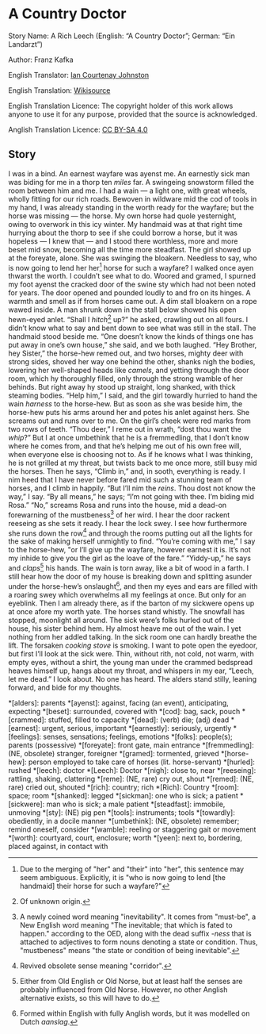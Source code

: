 # A Country Doctor

Story Name: A Rich Leech (English: “A Country Doctor”; German: “Ein Landarzt”)
<!-- I would say "A Land Leech" if I wanted to be as close to the source
material as possible -->

Author: Franz Kafka

English Translator: [Ian Courtenay Johnston]

[Ian Courtenay Johnston]: https://en.wikisource.org/wiki/Author:Ian_Johnston

English Translation: [Wikisource]

[Wikisource]: https://en.wikisource.org/wiki/A_Country_Doctor

English Translation Licence: The copyright holder of this work allows anyone to
use it for any purpose, provided that the source is acknowledged.

Anglish Translation Licence: [CC BY-SA 4.0]

[CC BY-SA 4.0]: https://creativecommons.org/licenses/by-sa/4.0/

<!--
Translations:
servant girl - handmaid
groom/male servant (esp. on a farm) - horse-hew (lit. horse-servant)
like - ylike
courtyard - worth
carriage - wain
-->

## Story
I was in a bind. An earnest wayfare was ayenst me. An earnestly sick man was
biding for me in a thorp ten *miles* far. A swingeing snowstorm filled the room
between him and me. I had a wain — a light one, with great wheels, wholly
fitting for our rich roads. Bewoven in wildware mid the cod of tools in my
hand, I was already standing in the worth ready for the wayfare; but the horse
was missing — the horse. My own horse had quole yesternight, owing to overwork
in this icy winter. My handmaid was at that right time hurrying about the thorp
to see if she could borrow a horse, but it was hopeless — I knew that — and I
stood there worthless, more and more beset mid snow, becoming all the time more
steadfast. The girl showed up at the foreyate, alone. She was swinging the
bloakern. Needless to say, who is now going to lend her her[^her-her] horse for
such a wayfare? I walked once ayen thwarst the worth. I couldn’t see what to
do. Woored and gramed, I spurned my foot ayenst the cracked door of the swine
sty which had not been noted for years. The door opened and pounded loudly to
and fro on its hinges. A warmth and smell as if from horses came out. A dim
stall bloakern on a rope wawed inside. A man shrunk down in the stall below
showed his open hewn-eyed anlet. “Shall I *hitch*[^hitch] up?” he asked,
crawling out on all fours. I didn’t know what to say and bent down to see what
was still in the stall. The handmaid stood beside me. “One doesn’t know the
kinds of things one has put away in one’s own house,” she said, and we both
laughed. “Hey Brother, hey Sister,” the horse-hew remed out, and two horses,
mighty deer with strong sides, shoved her way one behind the other, shanks nigh
the bodies, lowering her well-shaped heads like *camels*, and yetting through
the door room, which hy thoroughly filled, only through the strong wamble of
her behinds. But right away hy stood up straight, long shanked, with thick
steaming bodies. “Help him,” I said, and the girl towardly hurried to hand the
wain *harness* to the horse-hew. But as soon as she was beside him, the
horse-hew puts his arms around her and potes his anlet against hers. She
screams out and runs over to me. On the girl’s cheek were red marks from two
rows of teeth. “Thou deer,” I reme out in wrath, “dost thou want the *whip*?”
But I at once umbethink that he is a fremmedling, that I don’t know where he
comes from, and that he’s helping me out of his own free will, when everyone
else is choosing not to. As if he knows what I was thinking, he is not grilled
at my threat, but twists back to me once more, still busy mid the horses. Then
he says, “Climb in,” and, in sooth, everything is ready. I nim heed that I have
never before fared mid such a stunning team of horses, and I climb in happily.
“But I’ll nim the *reins*. Thou dost not know the way,” I say. “By all means,”
he says; “I’m not going with thee. I’m biding mid Rosa.” “No,” screams Rosa and
runs into the house, mid a dead-on forewarning of the mustbeness[^mustbeness]
of her wird. I hear the door rackent reeseing as she sets it ready. I hear the
lock swey. I see how furthermore she runs down the row[^row] and through the
rooms putting out all the lights for the sake of making herself unmightly to
find. “You’re coming with me,” I say to the horse-hew, "or I’ll give up the
wayfare, however earnest it is. It’s not my inhide to give you the girl as the
loave of the fare.” “Yiddy-up,” he says and *claps*[^claps] his hands. The wain
is torn away, like a bit of wood in a farth. I still hear how the door of my
house is breaking down and splitting asunder under the horse-hew’s
onslaught[^onslaught], and then my eyes and ears are filled with a roaring swey
which overwhelms all my feelings at once. But only for an eyeblink. Then I am
already there, as if the barton of my sickwere opens up at once afore my worth
yate. The horses stand whistly. The snowfall has stopped, moonlight all around.
The sick were’s folks hurled out of the house, his sister behind hem. Hy almost
heave me out of the wain. I yet nothing from her addled talking. In the sick
room one can hardly breathe the lift. The forsaken *cooking stove* is smoking.
I want to pote open the eyedoor, but first I’ll look at the sick were. Thin,
without rith, not cold, not warm, with empty eyes, without a shirt, the young
man under the crammed bedspread heaves himself up, hangs about my throat, and
whispers in my ear, “Leech, let me dead.” I look about. No one has heard. The
alders stand stilly, leaning forward, and bide for my thoughts.

<!-- Abbreviations -->
*[alders]: parents
*[ayenst]: against, facing (an event), anticipating, expecting
*[beset]: surrounded, covered with
*[cod]: bag, sack, pouch
*[crammed]: stuffed, filled to capacity
*[dead]: (verb) die; (adj) dead
*[earnest]: urgent, serious, important
*[earnestly]: seriously, urgently
*[feelings]: senses, sensations; feelings, emotions
*[folks]: people(s); parents (possessive)
*[foreyate]: front gate, main entrance
*[fremmedling]: (NE, obsolete) stranger, foreigner
*[gramed]: tormented, grieved
*[horse-hew]: person employed to take care of horses (lit. horse-servant)
*[hurled]: rushed
*[leech]: doctor
*[Leech]: Doctor
*[nigh]: close to, near
*[reeseing]: rattling, shaking, clattering
*[reme]: (NE, rare) cry out, shout
*[remed]: (NE, rare) cried out, shouted
*[rich]: country; rich
*[Rich]: Country
*[room]: space; room
*[shanked]: legged
*[sickman]: one who is sick; a patient
*[sickwere]: man who is sick; a male patient
*[steadfast]: immobile, unmoving
*[sty]: (NE) pig pen
*[tools]: instruments; tools
*[towardly]: obediently, in a docile manner
*[umbethink]: (NE, obsolete) remember; remind oneself, consider
*[wamble]: reeling or staggering gait or movement
*[worth]: courtyard, court, enclosure; worth
*[yeen]: next to, bordering, placed against, in contact with

<!-- Footnotes -->
[^her-her]: Due to the merging of "her" and "their" into "her", this sentence
    may seem ambiguous. Explicitly, it is "who is now going to lend \[the
    handmaid\] their horse for such a wayfare?"
[^hitch]: Of unknown origin.
[^mustbeness]: A newly coined word meaning "inevitability". It comes from
    "must-be", a New English word meaning "The inevitable; that which is fated
    to happen." according to the OED, along with the dead suffix *-ness* that
    is attached to adjectives to form nouns denoting a state or condition.
    Thus, "mustbeness" means "the state or condition of being inevitable".
[^row]: Revived obsolete sense meaning "corridor".
[^claps]: Either from Old English or Old Norse, but at least half the senses
    are probably influenced from Old Norse. However, no other Anglish
    alternative exists, so this will have to do.
[^onslaught]: Formed within English with fully Anglish words, but it was
    modelled on Dutch *aanslag*.

<!-- BUFFER -->
